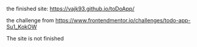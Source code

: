 the finished site: https://vajk93.github.io/toDoApp/ 

the challenge from https://www.frontendmentor.io/challenges/todo-app-Su1_KokOW 

The site is not finished



